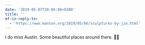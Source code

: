 ```yaml
---
date: '2019-05-07T20:06:06+0300'
title: ''
mf-in-reply-to:
  - 'https://www.manton.org/2019/05/06/sculptures-by-jim.html'
---
```

I do miss Austin. Some beautiful places around there. 🤘🏽
